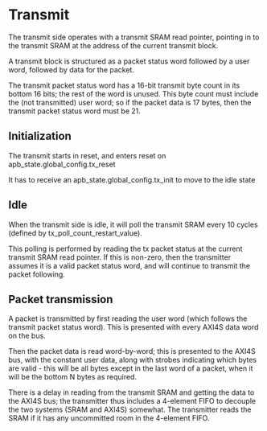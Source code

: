 # Transmit

The transmit side operates with a transmit SRAM read pointer, pointing
in to the transmit SRAM at the address of the current transmit block.

A transmit block is structured as a packet status word followed by a
user word, followed by data for the packet.

The transmit packet status word has a 16-bit transmit byte count in
its bottom 16 bits; the rest of the word is unused. This byte count
must include the (not transmitted) user word; so if the packet data is
17 bytes, then the transmit packet status word must be 21.

## Initialization

The transmit starts in reset, and enters reset on
apb_state.global_config.tx_reset

It has to receive an apb_state.global_config.tx_init to move to the
idle state

## Idle

When the transmit side is idle, it will poll the transmit SRAM every
10 cycles (defined by tx_poll_count_restart_value).

This polling is performed by reading the tx packet status at the
current transmit SRAM read pointer. If this is non-zero, then the
transmitter assumes it is a valid packet status word, and will
continue to transmit the packet following.

## Packet transmission

A packet is transmitted by first reading the user word (which follows
the transmit packet status word). This is presented with every AXI4S
data word on the bus.

Then the packet data is read word-by-word; this is presented to the
AXI4S bus, with the constant user data, along with strobes indicating
which bytes are valid - this will be all bytes except in the last word
of a packet, when it will be the bottom N bytes as required.

There is a delay in reading from the transmit SRAM and getting the
data to the AXI4S bus; the transmitter thus includes a 4-element FIFO
to decouple the two systems (SRAM and AXI4S) somewhat. The transmitter
reads the SRAM if it has any uncommitted room in the 4-element FIFO.

